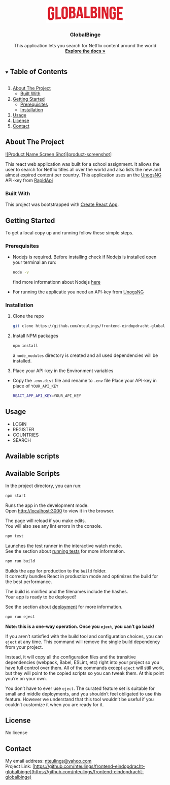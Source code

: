 <br />
<p align="center">
  <a href="https://github.com/nteulings/frontend-eindopdracht-globalbinge">
    <img src="src/assets/globalbing-logo.png" alt="Logo" width="250">
  </a>

<h3 align="center">GlobalBinge</h3>

  <p align="center">
    This application lets you search for Netflix content around the world
    <br />
    <a href="https://github.com/nteulings/frontend-eindopdracht-globalbinge"><strong>Explore the docs »</strong></a>
 </p>

<!-- TABLE OF CONTENTS -->
<details open="open">
  <summary><h2 style="display: inline-block">Table of Contents</h2></summary>
  <ol>
    <li>
      <a href="#about-the-project">About The Project</a>
      <ul>
        <li><a href="#built-with">Built With</a></li>
      </ul>
    </li>
    <li>
      <a href="#getting-started">Getting Started</a>
      <ul>
        <li><a href="#prerequisites">Prerequisites</a></li>
        <li><a href="#installation">Installation</a></li>
      </ul>
    </li>
    <li><a href="#usage">Usage</a></li>
    <li><a href="#license">License</a></li>
    <li><a href="#contact">Contact</a></li>
  </ol>
</details>

## About The Project

[![Product Name Screen Shot][product-screenshot]](https://example.com)

This react web application was built for a school assignment.
It allows the user to search for Netflix titles all over the world
and also lists the new and almost expired content per country.
This application uses an the [UnogsNG](https://rapidapi.com/unogs/api/unogsng/) API-key from [RapidApi](https://rapidapi.com)


### Built With

This project was bootstrapped with [Create React App](https://github.com/facebook/create-react-app).

## Getting Started

To get a local copy up and running follow these simple steps.

### Prerequisites
* Nodejs is required. Before installing check if Nodejs is installed
  open your terminal an run:

    ```sh
    node -v
    ```
  find more informationn about Nodejs [here]( https://nodejs.org/en/ )


* For running the applicatie you need an API-key from [UnogsNG](https://rapidapi.com/unogs/api/unogsng/)

### Installation

1. Clone the repo
   ```sh
   git clone https://github.com/nteulings/frontend-eindopdracht-globalbinge.git
   ```
2. Install NPM packages
   ```sh
   npm install
   ```
   a `node_modules` directory is created and all used dependencies will be installed.


3. Place your API-key in the Environment variables

* Copy the `.env.dist` file and rename to `.env` file
  Place your API-key in place of `YOUR_API_KEY`
   ```sh
   REACT_APP_API_KEY=YOUR_API_KEY
   ```

## Usage
* LOGIN
* REGISTER
* COUNTRIES
* SEARCH

## Available scripts
## Available Scripts

In the project directory, you can run:

   ```sh
   npm start
   ```

Runs the app in the development mode.\
Open [http://localhost:3000](http://localhost:3000) to view it in the browser.

The page will reload if you make edits.\
You will also see any lint errors in the console.

   ```sh
   npm test
   ```

Launches the test runner in the interactive watch mode.\
See the section about [running tests](https://facebook.github.io/create-react-app/docs/running-tests) for more information.

   ```sh
   npm run build
   ```

Builds the app for production to the `build` folder.\
It correctly bundles React in production mode and optimizes the build for the best performance.

The build is minified and the filenames include the hashes.\
Your app is ready to be deployed!

See the section about [deployment](https://facebook.github.io/create-react-app/docs/deployment) for more information.

   ```sh
   npm run eject
   ```

**Note: this is a one-way operation. Once you `eject`, you can’t go back!**

If you aren’t satisfied with the build tool and configuration choices, you can `eject` at any time. This command will remove the single build dependency from your project.

Instead, it will copy all the configuration files and the transitive dependencies (webpack, Babel, ESLint, etc) right into your project so you have full control over them. All of the commands except `eject` will still work, but they will point to the copied scripts so you can tweak them. At this point you’re on your own.

You don’t have to ever use `eject`. The curated feature set is suitable for small and middle deployments, and you shouldn’t feel obligated to use this feature. However we understand that this tool wouldn’t be useful if you couldn’t customize it when you are ready for it.

## License
No license

## Contact
My email address: nteulings@yahoo.com  
Project Link: [https://github.com/nteulings/frontend-eindopdracht-globalbinge](https://github.com/nteulings/frontend-eindopdracht-globalbinge)
